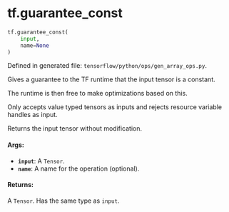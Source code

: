 <div itemscope itemtype="http://developers.google.com/ReferenceObject">
<meta itemprop="name" content="tf.guarantee_const" />
</div>

# tf.guarantee_const

``` python
tf.guarantee_const(
    input,
    name=None
)
```



Defined in generated file: `tensorflow/python/ops/gen_array_ops.py`.

Gives a guarantee to the TF runtime that the input tensor is a constant.

The runtime is then free to make optimizations based on this.

Only accepts value typed tensors as inputs and rejects resource variable handles
as input.

Returns the input tensor without modification.

#### Args:

* <b>`input`</b>: A `Tensor`.
* <b>`name`</b>: A name for the operation (optional).


#### Returns:

A `Tensor`. Has the same type as `input`.